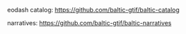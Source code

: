 eodash catalog: https://github.com/baltic-gtif/baltic-catalog

narratives: https://github.com/baltic-gtif/baltic-narratives
